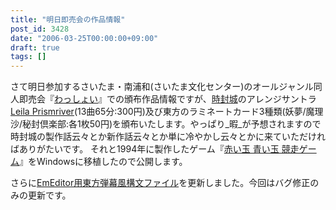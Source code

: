 ```yaml
---
title: "明日即売会の作品情報"
post_id: 3428
date: "2006-03-25T00:00:00+09:00"
draft: true
tags: []
---
```



さて明日参加するさいたま・南浦和(さいたま文化センター)のオールジャンル同人即売会『[わっしょい](http://www.h4.dion.ne.jp/%7Ewashoi/)』での頒布作品情報ですが、[時封城](https://danmaq.com/!/thA/)のアレンジサントラ[Leila Prismriver](https://danmaq.com/!/leila/)(13曲65分:300円)及び東方のラミネートカード3種類(妖夢/魔理沙/秘封倶楽部:各1枚50円)を頒布いたします。やっぱり_暇_が予想されますので時封城の製作話云々とか新作話云々とか単に冷やかし云々とかに来ていただければありがたいです。  それと1994年に製作したゲーム『[赤い玉 青い玉 競走ゲーム](https://danmaq.com/2899)』をWindowsに移植したので公開します。

さらに[EmEditor用東方弾幕風構文ファイル](https://danmaq.com/emeditor-danmakufu)を更新しました。今回はバグ修正のみの更新です。
